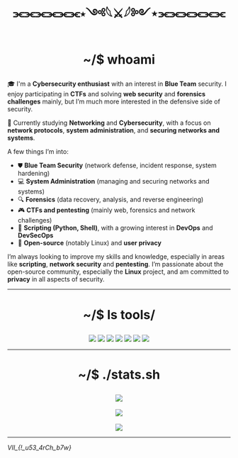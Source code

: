 # <p align="center">⫘⫘⫘⫘⫘⫘⋆༺𓆩⚔𓆪༻⋆⫘⫘⫘⫘⫘⫘</p>

# <p align="center">~/$ whoami</p>

🎓 I'm a **Cybersecurity enthusiast** with an interest in **Blue Team** security. I enjoy participating in **CTFs** and solving **web security** and **forensics challenges** mainly, but I’m much more interested in the defensive side of security.

🐧 Currently studying **Networking** and **Cybersecurity**, with a focus on **network protocols**, **system administration**, and **securing networks and systems**.

A few things I’m into:
- ⛊ **Blue Team Security** (network defense, incident response, system hardening)
- 💻 **System Administration** (managing and securing networks and systems)
- 🔍 **Forensics** (data recovery, analysis, and reverse engineering)
- 🎮 **CTFs and pentesting** (mainly web, forensics and network challenges)
- 🐍 **Scripting (Python, Shell)**, with a growing interest in **DevOps** and **DevSecOps**
- 🐧 **Open-source** (notably Linux) and **user privacy**

I’m always looking to improve my skills and knowledge, especially in areas like **scripting**, **network security** and **pentesting**. I’m passionate about the open-source community, especially the **Linux** project, and am committed to **privacy** in all aspects of security.

---
# <p align="center">~/$ ls tools/</p>

<p align="center">
  <img src="https://img.shields.io/badge/Linux-FCC624?style=for-the-badge&logo=linux&logoColor=black"/>
  <img src="https://img.shields.io/badge/Docker-2496ED?style=for-the-badge&logo=docker&logoColor=white"/>
  <img src="https://img.shields.io/badge/Python-3776AB?style=for-the-badge&logo=python&logoColor=white"/>
  <img src="https://img.shields.io/badge/Bash-4EAA25?style=for-the-badge&logo=gnubash&logoColor=white"/>
  <img src="https://img.shields.io/badge/JavaScript-F7DF1E?style=for-the-badge&logo=javascript&logoColor=white"/>
  <img src="https://img.shields.io/badge/HTML5-E34F26?style=for-the-badge&logo=html5&logoColor=white"/>
  <img src="https://img.shields.io/badge/CSS3-1572B6?style=for-the-badge&logo=css3&logoColor=white"/>
</p>


---

# <p align="center">~/$ ./stats.sh</p>

<p align="center">
  <img src="https://github-readme-stats.vercel.app/api/top-langs/?username=caesesia&layout=compact&theme=vision-friendly-dark"/>
  <br>
  <br>
  <img src="https://github-readme-stats.vercel.app/api/pin/?username=caesesia&repo=discord&layout=compact&theme=vision-friendly-dark"/>
  <br>
  <br>
  <img src="https://streak-stats.demolab.com?user=caesesia&theme=vision-friendly-dark"/>
</p>


---
<!--
## 📫 If you’re into **defensive security**, **network administration**, **DevOps**, **open-source**, or **privacy**, feel free to connect :
- ✉️ Email: `R E D A C T E D`
- 🌐 Portfolio (in build): `R E D A C T E D`

---
-->

*VII_{!_u53_4rCh_b7w}*
